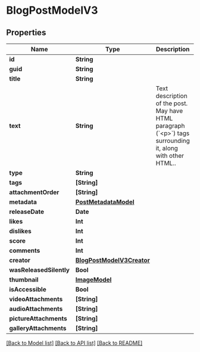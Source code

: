 # BlogPostModelV3

## Properties
Name | Type | Description | Notes
------------ | ------------- | ------------- | -------------
**id** | **String** |  | 
**guid** | **String** |  | 
**title** | **String** |  | 
**text** | **String** | Text description of the post. May have HTML paragraph (&#x60;&lt;p&gt;&#x60;) tags surrounding it, along with other HTML.. | 
**type** | **String** |  | 
**tags** | **[String]** |  | 
**attachmentOrder** | **[String]** |  | 
**metadata** | [**PostMetadataModel**](PostMetadataModel.md) |  | 
**releaseDate** | **Date** |  | 
**likes** | **Int** |  | 
**dislikes** | **Int** |  | 
**score** | **Int** |  | 
**comments** | **Int** |  | 
**creator** | [**BlogPostModelV3Creator**](BlogPostModelV3Creator.md) |  | 
**wasReleasedSilently** | **Bool** |  | 
**thumbnail** | [**ImageModel**](ImageModel.md) |  | 
**isAccessible** | **Bool** |  | 
**videoAttachments** | **[String]** |  | 
**audioAttachments** | **[String]** |  | 
**pictureAttachments** | **[String]** |  | 
**galleryAttachments** | **[String]** |  | 

[[Back to Model list]](../README.md#documentation-for-models) [[Back to API list]](../README.md#documentation-for-api-endpoints) [[Back to README]](../README.md)


